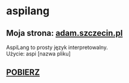# aspilang
## Moja strona: [adam.szczecin.pl](https://adam.szczecin.pl)

AspiLang to prosty język interpretowalny.  
Użycie: aspi [nazwa pliku]

##
## [POBIERZ](https://github.com/aspiranek/aspilang/releases)
